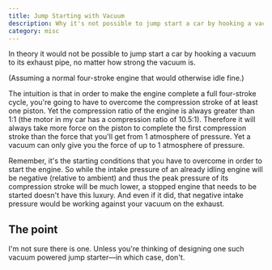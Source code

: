 ```yaml
---
title: Jump Starting with Vacuum
description: Why it's not possible to jump start a car by hooking a vacuum to its exhaust pipe
category: misc
---
```


In theory it would not be possible to jump start a car by hooking a vacuum to its exhaust pipe, no matter how strong the vacuum is.

(Assuming a normal four-stroke engine that would otherwise idle fine.)

The intuition is that in order to make the engine complete a full four-stroke cycle, you're going to have to overcome the compression stroke of at least one piston. Yet the compression ratio of the engine is always greater than 1:1 (the motor in my car has a compression ratio of 10.5:1). Therefore it will always take more force on the piston to complete the first compression stroke than the force that you'll get from 1 atmosphere of pressure. Yet a vacuum can only give you the force of up to 1 atmosphere of pressure.

Remember, it's the starting conditions that you have to overcome in order to start the engine. So while the intake pressure of an already idling engine will be negative (relative to ambient) and thus the peak pressure of its compression stroke will be much lower, a stopped engine that needs to be started doesn't have this luxury. And even if it did, that negative intake pressure would be working against your vacuum on the exhaust.

## The point

I'm not sure there is one. Unless you're thinking of designing one such vacuum powered jump starter&mdash;in which case, don't.